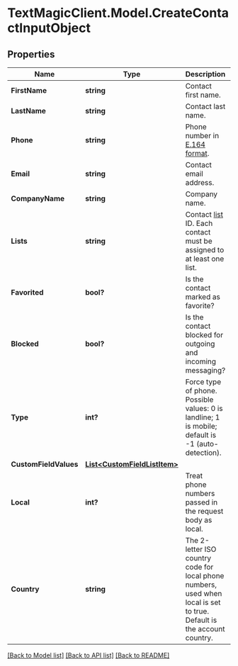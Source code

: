 # TextMagicClient.Model.CreateContactInputObject
## Properties

Name | Type | Description | Notes
------------ | ------------- | ------------- | -------------
**FirstName** | **string** | Contact first name. | [optional] 
**LastName** | **string** | Contact last name. | [optional] 
**Phone** | **string** | Phone number in [E.164 format](https://en.wikipedia.org/wiki/E.164). | [optional] 
**Email** | **string** | Contact email address. | [optional] 
**CompanyName** | **string** | Company name. | [optional] 
**Lists** | **string** | Contact [list](https://docs.textmagic.com/#tag/Lists) ID. Each contact must be assigned to at least one list. | [optional] 
**Favorited** | **bool?** | Is the contact marked as favorite? | [optional] 
**Blocked** | **bool?** | Is the contact blocked for outgoing and incoming messaging? | [optional] 
**Type** | **int?** | Force type of phone. Possible values: 0 is landline; 1 is mobile; default is -1 (auto-detection). | [optional] 
**CustomFieldValues** | [**List&lt;CustomFieldListItem&gt;**](CustomFieldListItem.md) |  | [optional] 
**Local** | **int?** | Treat phone numbers passed in the request body as local. | [optional] 
**Country** | **string** | The 2-letter ISO country code for local phone numbers, used when local is  set to true. Default is the account country. | [optional] 

[[Back to Model list]](../README.md#documentation-for-models) [[Back to API list]](../README.md#documentation-for-api-endpoints) [[Back to README]](../README.md)

